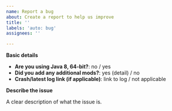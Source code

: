 ```yaml
---
name: Report a bug
about: Create a report to help us improve
title: ''
labels: 'auto: bug'
assignees: ''

---
```

<!--
Please fill in the following information.
-->

**Basic details**
- **Are you using Java 8, 64-bit?**: no / yes
- **Did you add any additional mods?**: yes (detail) / no
- **Crash/latest log link (if applicable)**: link to log / not applicable

<!--
Please post game log links using a paste-tool such as https://paste.ubuntu.com or https://pastebin.com/index.
DO NOT paste the log into the issue. It will make your issue hard to read.
-->

**Describe the issue**

A clear description of what the issue is.
